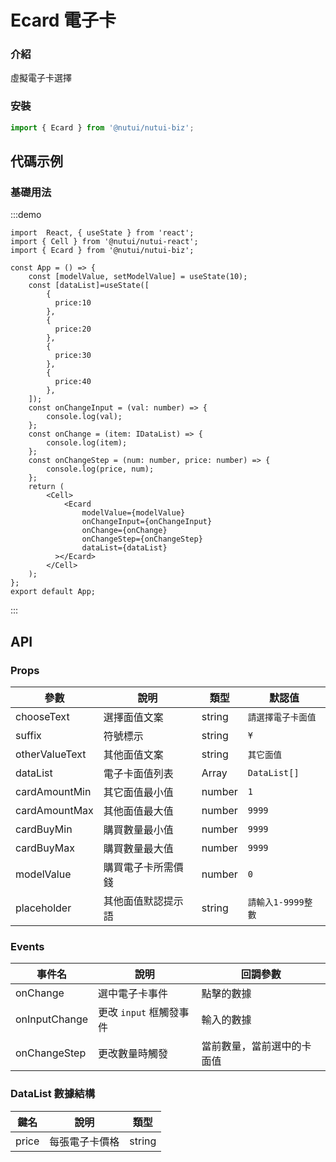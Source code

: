 # Ecard 電子卡

### 介紹

虛擬電子卡選擇

### 安裝

``` javascript
import { Ecard } from '@nutui/nutui-biz';
```

## 代碼示例

### 基礎用法

:::demo

```tsx
import  React, { useState } from 'react';
import { Cell } from '@nutui/nutui-react';
import { Ecard } from '@nutui/nutui-biz';

const App = () => {
    const [modelValue, setModelValue] = useState(10);
    const [dataList]=useState([
        {
          price:10
        },
        {
          price:20
        },
        {
          price:30
        },
        {
          price:40
        },
    ]);
    const onChangeInput = (val: number) => {
        console.log(val);
    };
    const onChange = (item: IDataList) => {
        console.log(item);
    };
    const onChangeStep = (num: number, price: number) => {
        console.log(price, num);
    };
    return (
        <Cell>
            <Ecard
                modelValue={modelValue}
                onChangeInput={onChangeInput}
                onChange={onChange}
                onChangeStep={onChangeStep}
                dataList={dataList}
          ></Ecard>
        </Cell>
    );
};
export default App;
```

:::

## API

### Props

| 參數          | 說明                             | 類型   | 默認值           |
|---------------|----------------------------------|--------|------------------|
| chooseText    | 選擇面值文案   | string |   `請選擇電子卡面值`   |
| suffix        | 符號標示       | string | `¥`            |
| otherValueText| 其他面值文案   | string |    `其它面值`   |
| dataList      | 電子卡面值列表  | Array |  `DataList[]`  |
| cardAmountMin | 其它面值最小值  | number | `1` |
| cardAmountMax | 其他面值最大值  | number | `9999`            |
| cardBuyMin    | 購買數量最小值  | number | `9999`            |
| cardBuyMax    | 購買數量最大值  | number | `9999`            |
| modelValue         | 購買電子卡所需價錢 | number | `0`            |
| placeholder   | 其他面值默認提示語 | string | `請輸入1-9999整數`|

### Events

| 事件名 | 說明           | 回調參數     |
|--------|----------------|--------------|
| onChange  | 選中電子卡事件 | 點擊的數據 |
| onInputChange  | 更改 `input` 框觸發事件 |輸入的數據 |
| onChangeStep  | 更改數量時觸發 | 當前數量，當前選中的卡面值 |

### DataList 數據結構

| 鍵名 | 說明           | 類型     |
|--------|----------------|--------------|
| price  | 每張電子卡價格 | string |
